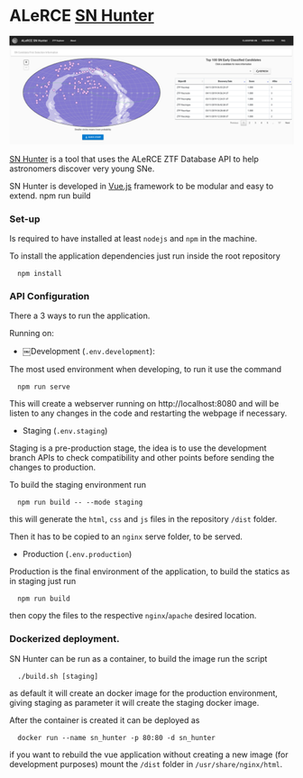 # ALeRCE [SN Hunter](http://snhunter.alerce.online)

![SN Hunter Image](doc/snhunter.png?raw=true "SN Hunter Image")

[SN Hunter](http://snhunter.alerce.online) is a tool that uses the ALeRCE ZTF Database API to help astronomers discover very young SNe.

SN Hunter is developed in [Vue.js](https://vuejs.org/) framework to be modular and easy to extend.
npm run build


### Set-up

Is required to have installed at least `nodejs` and `npm` in the machine.

To install the application dependencies just run inside the root repository
```
  npm install
```


### API Configuration

There a 3 ways to run the application.

Running on:
- ￼Development   (`.env.development`):

The most used environment when developing, to run it use the command
```
  npm run serve
```
This will create a webserver running on http://localhost:8080 and will be listen to any changes in the code and restarting the webpage if necessary.

- Staging       (`.env.staging`)

Staging is a pre-production stage, the idea is to use the development branch APIs to check compatibility and other points before sending the changes to production.

To build the staging environment run
```
  npm run build -- --mode staging
```
this will generate the `html`, `css` and `js` files in the repository `/dist` folder.

Then it has to be copied to an `nginx` serve folder, to be served.

- Production    (`.env.production`)

Production is the final environment of the application, to build the statics as in staging just run
```
  npm run build
```
then copy the files to the respective `nginx`/`apache` desired location.

### Dockerized deployment.

SN Hunter can be run as a container, to build the image run the script
```
  ./build.sh [staging]
```
as default it will create an docker image for the production environment, giving staging as parameter it will create the staging docker image.

After the container is created it can be deployed as
```
  docker run --name sn_hunter -p 80:80 -d sn_hunter
```

if you want to rebuild the vue application without creating a new image (for development purposes) mount the `/dist` folder in `/usr/share/nginx/html`.
